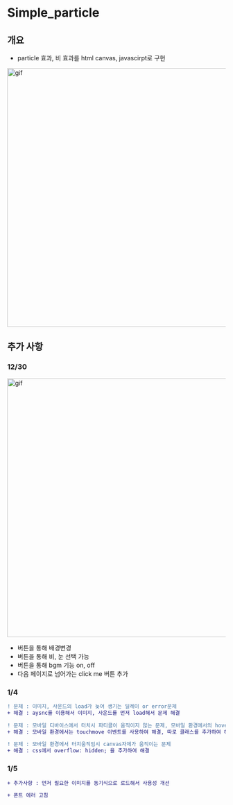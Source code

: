 # Simple_particle
## 개요
- particle 효과, 비 효과를 html canvas, javascirpt로 구현
<img width="597" alt="gif" src="https://user-images.githubusercontent.com/59603575/103177421-c10ff780-48bd-11eb-9537-5cd74dd43c34.gif">

## 추가 사항

### 12/30
<img width="597" alt="gif" src="https://user-images.githubusercontent.com/59603575/103346337-0e1ae600-4ad7-11eb-8b23-e5f618819610.gif">

- 버튼을 통해 배경변경
- 버튼을 통해 비, 눈 선택 가능
- 버튼을 통해 bgm 기능 on, off
- 다음 페이지로 넘어가는 click me 버튼 추가 

### 1/4

```diff
! 문제 : 이미지, 사운드의 load가 늦어 생기는 딜레이 or error문제
+ 해결 : aysnc를 이용해서 이미지, 사운드를 먼저 load해서 문제 해결

! 문제 : 모바일 디바이스에서 터치시 파티클이 움직이지 않는 문제, 모바일 환경에서의 hover 관련 움직임 없애기
+ 해결 : 모바일 환경에서는 touchmove 이벤트를 사용하여 해결, 따로 클래스를 추가하여 해결

! 문제 : 모바일 환경에서 터치움직임시 canvas자체가 움직이는 문제
+ 해결 : css에서 overflow: hidden; 을 추가하여 해결 
```

### 1/5

```diff
+ 추가사항 : 먼저 필요한 이미지를 동기식으로 로드해서 사용성 개선

+ 폰트 에러 고침
```




